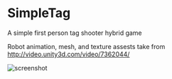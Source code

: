 SimpleTag
=========

A simple first person tag shooter hybrid game

Robot animation, mesh, and texture assests take from <http://video.unity3d.com/video/7362044/>

![screenshot](http://wroy.ca/FPSScreenShot.png)
